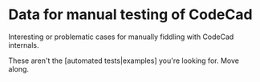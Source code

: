 Data for manual testing of CodeCad
==================================

Interesting or problematic cases for manually fiddling with CodeCad internals.

These aren't the [automated tests|examples] you're looking for. Move along.
